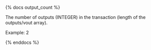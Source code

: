 {% docs output_count %}

The number of outputs (INTEGER) in the transaction (length of the outputs/vout array).

Example: 2

{% enddocs %}
